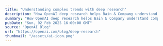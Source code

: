 ```yaml
---
title: "Understanding complex trends with deep research"
description: "How OpenAI deep research helps Bain & Company understand complex industry trends."
summary: "How OpenAI deep research helps Bain & Company understand complex industry trends."
pubDate: "Sun, 02 Feb 2025 16:00:00 GMT"
source: "OpenAI Blog"
url: "https://openai.com/blog/deep-research"
thumbnail: "/assets/ai-icon.png"
---
```


